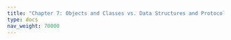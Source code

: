 ```yaml
---
title: "Chapter 7: Objects and Classes vs. Data Structures and Protocols"
type: docs
nav_weight: 70000
---
```


